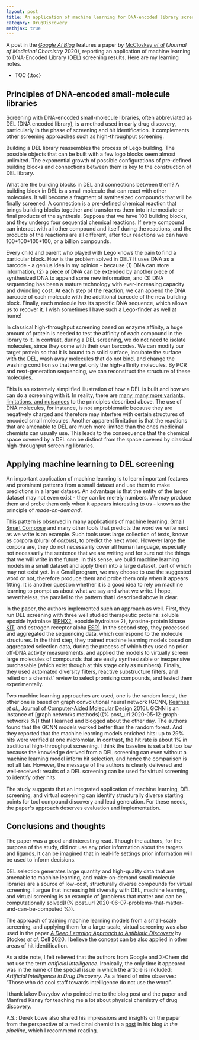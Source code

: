 ```yaml
---
layout: post
title: An application of machine learning for DNA-encoded library screening
category: DrugDiscovery
mathjax: true
---
```


A post in the [*Google AI
Blog*](https://ai.googleblog.com/2020/06/unlocking-chemome-with-dna-encoded.html?m=1)
features a paper by [McCloskey *et
al*](https://pubs.acs.org/doi/10.1021/acs.jmedchem.0c00452) (*Journal of
Medicinal Chemistry* 2020), reporting an application of machine learning to
DNA-Encoded Library (DEL) screening results. Here are my learning notes.

* TOC
{:toc}

## Principles of DNA-encoded small-molecule libraries

Screening with DNA-encoded small-molecule libraries, often abbreviated as DEL
(DNA encoded library), is a method used in early drug discovery, particularly in
the phase of screening and hit identification. It complements other screening
approaches such as high-throughput screening.

Building a DEL library reassembles the process of Lego building. The possible
objects that can be built with a few logo blocks seem almost unlimited.
The exponential growth of possible configurations of pre-defined building blocks
and connections between them is key to the construction of DEL library.

What are the building blocks in DEL and connections between them? A building
block in DEL is a small molecule that can react with other molecules. It will
become a fragment of synthesized compounds that will be finally screened. A
connection is a pre-defined chemical reaction that brings building blocks
together and transforms them into intermediate or final products of the
synthesis. Suppose that we have 100 building blocks, and they undergo four
sequential chemical reactions. If every compound can interact with all other
compound and itself during the reactions, and the products of the reactions are
all different, after four reactions we can have 100\*100\*100\*100, or a
billion compounds.

Every child and parent who played with Lego knows the pain to find a particular
block. How is the problem solved in DEL? It uses DNA as a barcode - a genius
idea in my opinion - because (1) DNA can store information, (2) a piece of DNA
can be extended by another piece of synthesized DNA to append some new information,
and (3) DNA sequencing has been a mature technology with ever-increasing
capacity and dwindling cost. At each step of the reaction, we can append the DNA
barcode of each molecule with the additional barcode of the new building block.
Finally, each molecule has its specific DNA sequence, which allows us to recover
it. I wish sometimes I have such a Lego-finder as well at home!

In classical high-throughput screening based on enzyme affinity, a huge amount
of protein is needed to test the affinity of each compound in the library to it.
In contrast, during a DEL screening, we do not need to isolate molecules, since
they come with their own barcodes. We can modify our target protein so that it
is bound to a solid surface, incubate the surface with the DEL, wash away
molecules that do not bind, and change the washing condition so that we get only
the high-affinity molecules. By PCR and next-generation sequencing, we can
reconstruct the structure of these molecules.

This is an extremely simplified illustration of how a DEL is built and how we
can do a screening with it. In reality, there are [many, many more variants,
limitations, and
nuisances](https://en.wikipedia.org/wiki/DNA-encoded_chemical_library) to the
principles described above. The use of DNA molecules, for instance, is not
unproblematic because they are negatively charged and therefore may interfere
with certain structures of encoded small molecules. Another apparent
limitation is that the reactions that are amenable to DEL are much more limited
than the ones medicinal chemists can usually use. This leads to the consequence
that the chemical space covered by a DEL can be distinct from the space covered
by classical high-throughput screening libraries.

## Applying machine learning to DEL screening

An important application of machine learning is to learn important features and
prominent patterns from a small dataset and use them to make predictions in a
larger dataset. An advantage is that the entity of the larger dataset may not
even exist - they can be merely numbers. We may produce them and probe them only
when it appears interesting to us - known as the principle of *made-on-demand*.

This pattern is observed in many applications of machine learning. [Gmail Smart
Compose](https://support.google.com/mail/answer/9116836) and many other tools
that predicts the word we write next as we write is an example. Such tools uses
large collection of texts, known as corpora (plural of *corpus*), to predict the
next word. However large the corpora are, they do not necessarily cover all
human language, especially not necessarily the sentence that we are writing and
for sure not the things that we will write in the future. In this sense, we
build machine learning models in a small dataset and apply them into a large
dataset, part of which may not exist yet. In a Gmail program, we may choose to
use the suggested word or not, therefore produce them and probe them only when
it appears fitting. It is another question whether it is a good idea to rely on
machine learning to prompt us about what we say and what we write. I hope,
nevertheless, the parallel to the pattern that I described above is clear.

In the paper, the authors implemented such an approach as well. First, they run
DEL screening with three well studied therapeutic proteins: soluble epoxide
hydrolase ([EPHX2](https://www.ncbi.nlm.nih.gov/gene/2053), epoxide hydrolase
2), tyrosine-protein kinase [KIT](https://www.ncbi.nlm.nih.gov/gene/3815), and
estrogen receptor alpha [ESR1](https://www.ncbi.nlm.nih.gov/gene/2099). In the
second step, they processed and aggregated the sequencing data, which correspond
to the molecule structures. In the third step, they trained machine learning
models based on aggregated selection data, during the process of which they used
no prior off-DNA activity measurements, and applied the models to virtually
screen large molecules of compounds that are easily synthesizable or inexpensive
purchasable (which exist though at this stage only as numbers).  Finally, they
used automated diversity filters, reactive substructure filters, and relied on a
chemist' review to select promising compounds, and tested them experimentally.

Two machine learning approaches are used, one is the random forest, the other
one is based on graph convolutional neural network (GCNN, [Kearnes *et al.*,
Journal of Computer-Aided Molecular Design
2016](https://link.springer.com/article/10.1007/s10822-016-9938-8)). GCNN is an
instance of [graph networks methods]({% post_url 2020-05-12-graph-networks %})
that I learned and blogged about the other day. The authors found that the GCNN
models worked better than the random forest. And they reported that the machine
learning models enriched hits: up to 29% hits were verified at one micromolar.
In contrast, the hit rate is about 1% in traditional high-throughput screening.
I think the baseline is set a bit too low because the knowledge derived from a
DEL screening can even without a machine learning model inform hit selection,
and hence the comparison is not all fair. However, the message of the authors is
clearly delivered and well-received: results of a DEL screening can be used for
virtual screening to identify other hits.

The study suggests that an integrated application of machine learning, DEL
screening, and virtual screening can identify structurally diverse starting
points for tool compound discovery and lead generation. For these needs, the
paper's approach deserves evaluation and implementation.

## Conclusions and thoughts

The paper was a good and interesting read. Though the authors, for the purpose
of the study, did not use any prior information about the targets and ligands.
It can be imagined that in real-life settings prior information will be used to
inform decisions.

DEL selection generates large quantity and high-quality data that are amenable
to machine learning, and make-on-demand small molecule libraries are a source of
low-cost, structurally diverse compounds for virtual screening. I argue that
increasing hit diversity with DEL, machine learning, and virtual screening is an
example of [problems that matter and can be computationally solved]({% post_url
2020-06-07-problems-that-matter-and-can-be-computed %}).

The approach of training machine learning models from a small-scale screening,
and applying them for a large-scale, virtual screening was also used in the
paper [*A Deep Learning Approach to Antibiotic
Discovery*](https://www.cell.com/cell/abstract/S0092-8674(20)30102-1) by Stockes
*et al*, Cell 2020. I believe the concept can be also applied in other areas of
hit identification.

As a side note, I felt relieved that the authors from Google and X-Chem did not
use the term *artificial intelligence*. Ironically, the only time it appeared
was in the name of the special issue in which the article is included:
*Artificial Intelligence in Drug Discovery*. As a friend of mine observes:
&ldquo;Those who do cool staff towards intelligence do not use the word&rdquo;.

I thank Iakov Davydov who pointed me to the blog post and the paper and Manfred
Kansy for teaching me a lot about physical chemistry of drug discovery.

P.S.: Derek Lowe also shared his impressions and insights on the paper from the
perspective of a medicinal chemist in a
[post](https://blogs.sciencemag.org/pipeline/archives/2020/06/16/machine-learning-on-top-of-dna-encoded-libraries)
in his blog *In the pipeline*, which I recommend reading.
